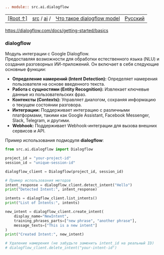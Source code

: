 ```rst
.. module:: src.ai.dialogflow
```

<TABLE >
<TR>
<TD>
<A HREF = 'https://github.com/hypo69/hypotez/blob/master/readme.ru.md'>[Root ↑]</A>
</TD>
<TD>
<A HREF = 'https://github.com/hypo69/hypotez/blob/master/src/readme.ru.md'>src</A> /
<A HREF = 'https://github.com/hypo69/hypotez/blob/master/src/ai/readme.ru.md'>ai</A> /
</TD>
<TD>
<A HREF = 'https://github.com/hypo69/hypotez/blob/master/src/ai/dialogflow/about.ru.md'>Что такое dialogflow model</A>
</TD>
<TD>
<A HREF = 'https://github.com/hypo69/hypotez/blob/master/src/ai/dialogflow/readme.ru.md'>Русский</A>
</TD>
</TABLE>

https://dialogflow.com/docs/getting-started/basics

### **dialogflow**

Модуль интеграции с Google Dialogflow.  
Предоставляя возможности для обработки естественного языка (NLU) 
и создания разговорных ИИ-приложений. Он включает в себя следующие основные функции:

- **Определение намерений (Intent Detection):** Определяет намерения пользователя на основе введенного текста.
- **Работа с сущностями (Entity Recognition):** Извлекает ключевые данные из пользовательских фраз.
- **Контексты (Contexts):** Управляет диалогом, сохраняя информацию о текущем состоянии разговора.
- **Интеграции:** Поддерживает интеграцию с различными платформами, такими как Google Assistant, Facebook Messenger, Slack, Telegram, и другими.
- **Webhook:** Поддерживает Webhook-интеграции для вызова внешних сервисов и API.

Пример использования подмодуля **dialogflow**:

```python
from src.ai.dialogflow import Dialogflow

project_id = "your-project-id"
session_id = "unique-session-id"

dialogflow_client = Dialogflow(project_id, session_id)

# Пример использования методов
intent_response = dialogflow_client.detect_intent("Hello")
print("Detected Intent:", intent_response)

intents = dialogflow_client.list_intents()
print("List of Intents:", intents)

new_intent = dialogflow_client.create_intent(
    display_name="NewIntent",
    training_phrases_parts=["new phrase", "another phrase"],
    message_texts=["This is a new intent"]
)
print("Created Intent:", new_intent)

# Удаление намерения (не забудьте заменить intent_id на реальный ID)
# dialogflow_client.delete_intent("your-intent-id")
```
